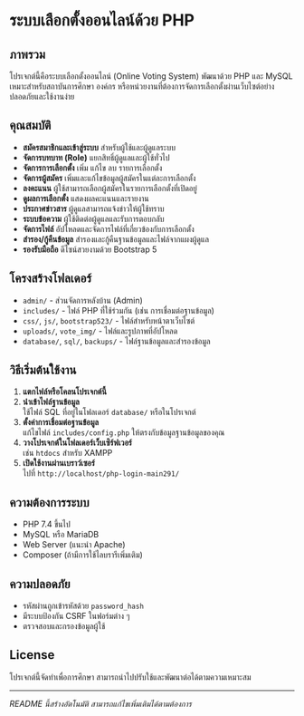 # ระบบเลือกตั้งออนไลน์ด้วย PHP

## ภาพรวม

โปรเจกต์นี้คือระบบเลือกตั้งออนไลน์ (Online Voting System) พัฒนาด้วย PHP และ MySQL เหมาะสำหรับสถาบันการศึกษา องค์กร หรือหน่วยงานที่ต้องการจัดการเลือกตั้งผ่านเว็บไซต์อย่างปลอดภัยและใช้งานง่าย

## คุณสมบัติ

- **สมัครสมาชิกและเข้าสู่ระบบ** สำหรับผู้ใช้และผู้ดูแลระบบ
- **จัดการบทบาท (Role)** แยกสิทธิ์ผู้ดูแลและผู้ใช้ทั่วไป
- **จัดการการเลือกตั้ง** เพิ่ม แก้ไข ลบ รายการเลือกตั้ง
- **จัดการผู้สมัคร** เพิ่มและแก้ไขข้อมูลผู้สมัครในแต่ละการเลือกตั้ง
- **ลงคะแนน** ผู้ใช้สามารถเลือกผู้สมัครในรายการเลือกตั้งที่เปิดอยู่
- **ดูผลการเลือกตั้ง** แสดงผลคะแนนและรายงาน
- **ประกาศข่าวสาร** ผู้ดูแลสามารถแจ้งข่าวให้ผู้ใช้ทราบ
- **ระบบข้อความ** ผู้ใช้ติดต่อผู้ดูแลและรับการตอบกลับ
- **จัดการไฟล์** อัปโหลดและจัดการไฟล์ที่เกี่ยวข้องกับการเลือกตั้ง
- **สำรอง/กู้คืนข้อมูล** สำรองและกู้คืนฐานข้อมูลและไฟล์จากแผงผู้ดูแล
- **รองรับมือถือ** ดีไซน์สวยงามด้วย Bootstrap 5

## โครงสร้างโฟลเดอร์

- `admin/` - ส่วนจัดการหลังบ้าน (Admin)
- `includes/` - ไฟล์ PHP ที่ใช้ร่วมกัน (เช่น การเชื่อมต่อฐานข้อมูล)
- `css/`, `js/`, `bootstrap523/` - ไฟล์สำหรับหน้าตาเว็บไซต์
- `uploads/`, `vote_img/` - ไฟล์และรูปภาพที่อัปโหลด
- `database/`, `sql/`, `backups/` - ไฟล์ฐานข้อมูลและสำรองข้อมูล

## วิธีเริ่มต้นใช้งาน

1. **แตกไฟล์หรือโคลนโปรเจกต์นี้**
2. **นำเข้าไฟล์ฐานข้อมูล**  
   ใช้ไฟล์ SQL ที่อยู่ในโฟลเดอร์ `database/` หรือในโปรเจกต์
3. **ตั้งค่าการเชื่อมต่อฐานข้อมูล**  
   แก้ไขไฟล์ `includes/config.php` ให้ตรงกับข้อมูลฐานข้อมูลของคุณ
4. **วางโปรเจกต์ในโฟลเดอร์เว็บเซิร์ฟเวอร์**  
   เช่น `htdocs` สำหรับ XAMPP
5. **เปิดใช้งานผ่านเบราว์เซอร์**  
   ไปที่ `http://localhost/php-login-main291/`

## ความต้องการระบบ

- PHP 7.4 ขึ้นไป
- MySQL หรือ MariaDB
- Web Server (แนะนำ Apache)
- Composer (ถ้ามีการใช้ไลบรารีเพิ่มเติม)

## ความปลอดภัย

- รหัสผ่านถูกเข้ารหัสด้วย `password_hash`
- มีระบบป้องกัน CSRF ในฟอร์มต่าง ๆ
- ตรวจสอบและกรองข้อมูลผู้ใช้

## License

โปรเจกต์นี้จัดทำเพื่อการศึกษา สามารถนำไปปรับใช้และพัฒนาต่อได้ตามความเหมาะสม

---

*README นี้สร้างอัตโนมัติ สามารถแก้ไขเพิ่มเติมได้ตามต้องการ*